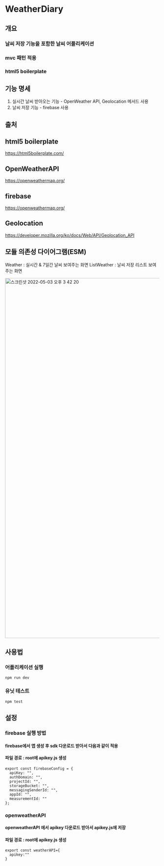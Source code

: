 # WeatherDiary

## 개요
### 날씨 저장 기능을 포함한 날씨 어플리케이션
### mvc 패턴 적용
### html5 boilerplate

## 기능 명세
1. 실시간 날씨 받아오는 기능 - OpenWeather API, Geolocation 메서드 사용
2. 날씨 저장 기능 - firebase 사용

## 출처
## html5 boilerplate
https://html5boilerplate.com/
## OpenWeatherAPI
https://openweathermap.org/
## firebase
https://openweathermap.org/
## Geolocation
https://developer.mozilla.org/ko/docs/Web/API/Geolocation_API

## 모듈 의존성 다이어그램(ESM)
Weather : 실시간 & 7일간 날씨 보여주는 화면
ListWeather : 날씨 저장 리스트 보여주는 화면

<img width="1172" alt="스크린샷 2022-05-03 오후 3 42 20" src="https://user-images.githubusercontent.com/67998366/166413742-5601e59a-9b7b-445e-847f-ba2744d16850.png">

## 사용법
### 어플리케이션 실행
```
npm run dev
```
### 유닛 테스트
```
npm test
```

## 설정
### firebase 실행 방법
#### firebase에서 앱 생성 후 sdk 다운로드 받아서 다음과 같이 적용
#### 파일 경로 : root에 apikey.js 생성
```
export const firebaseConfig = {
  apiKey: "",
  authDomain: "",
  projectId: "",
  storageBucket: "",
  messagingSenderId: "",
  appId: "",
  measurementId: ""
};
```



### openweatherAPI
#### openweatherAPI 에서 apikey 다운로드 받아서 apikey.js에 저장
#### 파일 경로 : root에 apikey.js 생성
```
export const weatherAPI={
  apikey:""
}
```

